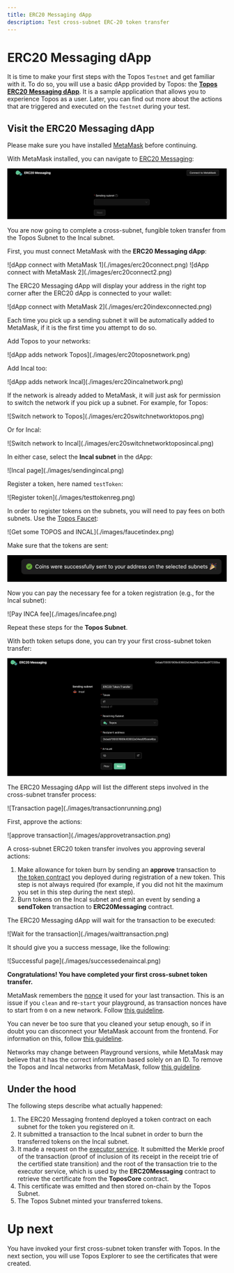 ```yaml
---
title: ERC20 Messaging dApp
description: Test cross-subnet ERC-20 token transfer
---
```


# ERC20 Messaging dApp

It is time to make your first steps with the Topos `Testnet` and get familiar with it. To do so, you will use a basic dApp provided by Topos: the **[Topos ERC20 Messaging dApp](https://dapp-frontend-erc20.testnet-1.topos.technology/)**. It is a sample application that allows you to experience Topos as a user. Later, you can find out more about the actions that are triggered and executed on the `Testnet` during your test.

## Visit the ERC20 Messaging dApp

<HighlightBox type="info" title="Note">

Please make sure you have installed [MetaMask](https://metamask.io/download/) before continuing.

</HighlightBox>

With MetaMask installed, you can navigate to [ERC20 Messaging](https://dapp-frontend-erc20.testnet-1.topos.technology/):

![dApp first page](./images/erc20index.png) 

You are now going to complete a cross-subnet, fungible token transfer from the Topos Subnet to the Incal subnet.

<Steps>
<StepItem>

First, you must connect MetaMask with the **ERC20 Messaging dApp**:

<ZoomImage small>
![dApp connect with MetaMask 1](./images/erc20connect.png) 
</ZoomImage>

<ZoomImage small>
![dApp connect with MetaMask 2](./images/erc20connect2.png)
</ZoomImage>

The ERC20 Messaging dApp will display your address in the right top corner after the ERC20 dApp is connected to your wallet:

<ZoomImage small>
![dApp connect with MetaMask 2](./images/erc20indexconnected.png)
</ZoomImage>

Each time you pick up a sending subnet it will be automatically added to MetaMask, if it is the first time you attempt to do so.

Add Topos to your networks:

<ZoomImage small>
![dApp adds network Topos](./images/erc20toposnetwork.png)
</ZoomImage>

Add Incal too:

<ZoomImage small>
![dApp adds network Incal](./images/erc20incalnetwork.png)
</ZoomImage>

If the network is already added to MetaMask, it will just ask for permission to switch the network if you pick up a subnet. For example, for Topos:

<ZoomImage small>
![Switch network to Topos](./images/erc20switchnetworktopos.png)
</ZoomImage>

Or for Incal:

<ZoomImage small>
![Switch network to Incal](./images/erc20switchnetworktoposincal.png)
</ZoomImage>

</StepItem>
<StepItem>

In either case, select the **Incal subnet** in the dApp:

<ZoomImage small>
![Incal page](./images/sendingincal.png)
</ZoomImage>

</StepItem>
<StepItem>

Register a token, here named `testToken`:

<ZoomImage small>
![Register token](./images/testtokenreg.png)
</ZoomImage>

<HighlightBox type="warning" title="Faucet">

In order to register tokens on the subnets, you will need to pay fees on both subnets. Use the [Topos Faucet](https://faucet.testnet-1.topos.technology):

<ZoomImage small>
![Get some TOPOS and INCAL](./images/faucetindex.png)
</ZoomImage>

Make sure that the tokens are sent:

![Tokens sent](./images/faucetsuc.png)

Now you can pay the necessary fee for a token registration (e.g., for the Incal subnet):

<ZoomImage small>
![Pay INCA fee](./images/incafee.png)
</ZoomImage>

</HighlightBox>

</StepItem>
<StepItem>

Repeat these steps for the **Topos Subnet**.

</StepItem>

<StepItem>

With both token setups done, you can try your first cross-subnet token transfer:

![Incal page](./images/incaltopos.png)

</StepItem>
<StepItem>

The ERC20 Messaging dApp will list the different steps involved in the cross-subnet transfer process:

<ZoomImage small>
![Transaction page](./images/transactionrunning.png)
</ZoomImage>

First, approve the actions:

<ZoomImage small>
![approve transaction](./images/approvetransaction.png)
</ZoomImage>

<HighlightBox type="info" title="Note">

A cross-subnet ERC20 token transfer involves you approving several actions:
1. Make allowance for token burn by sending an **approve** transaction to [the token contract](https://github.com/topos-protocol/topos-smart-contracts/blob/main/contracts/topos-core/BurnableMintableCappedERC20.sol) you deployed during registration of a new token. This step is not always required (for example, if you did not hit the maximum you set in this step during the next step).
2. Burn tokens on the Incal subnet and emit an event by sending a **sendToken** transaction to **ERC20Messaging** contract.

</HighlightBox>

The ERC20 Messaging dApp will wait for the transaction to be executed:

<ZoomImage small>
![Wait for the transaction](./images/waittransaction.png)
</ZoomImage>

It should give you a success message, like the following:

<ZoomImage small>
![Successful page](./images/successedenaincal.png)
</ZoomImage>

</StepItem>
</Steps>

**Congratulations! You have completed your first cross-subnet token transfer.**

<HighlightBox type="alert" title="Troubleshooting">

<Accordion title="Troubleshooting">
<AccordionItem title="Clear MetaMask's activity data">

MetaMask remembers the [nonce](https://ethereum.org/en/developers/docs/transactions/) it used for your last transaction. This is an issue if you `clean` and re-`start` your playground, as transaction nonces have to start from `0` on a new network. Follow [this guideline](https://support.metamask.io/hc/en-us/articles/360015488891-How-to-clear-your-account-activity-reset-account).

</AccordionItem>
<AccordionItem title="Disconnect your MetaMask account">

You can never be too sure that you cleaned your setup enough, so if in doubt you can disconnect your MetaMask account from the frontend. For information on this, follow [this guideline](https://support.metamask.io/hc/en-us/articles/360059535551-Disconnect-wallet-from-a-dapp).

</AccordionItem>
<AccordionItem title="Delete the networks from MetaMask">

Networks may change between Playground versions, while MetaMask may believe that it has the correct information based solely on an ID. To remove the Topos and Incal networks from MetaMask, follow [this guideline](https://support.metamask.io/hc/en-us/articles/4502810252059-How-to-remove-networks).

</AccordionItem>
</Accordion>

</HighlightBox>

## Under the hood

The following steps describe what actually happened:

1. The ERC20 Messaging frontend deployed a token contract on each subnet for the token you registered on it.
2. It submitted a transaction to the Incal subnet in order to burn the transferred tokens on the Incal subnet.
3. It made a request on the [executor service](https://github.com/topos-protocol/executor-service). It submitted the Merkle proof of the transaction (proof of inclusion of its receipt in the receipt trie of the certified state transition) and the root of the transaction trie to the executor service, which is used by the **ERC20Messaging** contract to retrieve the certificate from the **ToposCore** contract.
4. This certificate was emitted and then stored on-chain by the Topos Subnet.
5. The Topos Subnet minted your transferred tokens.

# Up next

You have invoked your first cross-subnet token transfer with Topos. In the next section, you will use Topos Explorer to see the certificates that were created.
